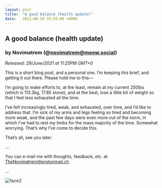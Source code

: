 ```yaml
---
layout: post
title:  "A good balance (health update)"
date:   2021-06-29 23:25:00 +0000
---
```

## A good balance (health update)
### by Novimatrem (@novimatrem@meow.social)
*Released: 29/June/2021 at 11:25PM GMT+0*

This is a short blog post, and a personal one. I’m keeping this brief, and getting it out there. Please hold me to this—

I’m going to make efforts to, at the least, remain at my current 250lbs (which is 113.3kg, 17.85 stone), and at the best, lose a little bit of weight so that I feel less exhausted all the time.

I’ve felt increasingly tired, weak, and exhausted, over time, and I’d like to address that. I’m sick of my arms and legs feeling so tired and becoming more weak, and the past few days were even more out of the norm, in which I’ve had to rest my limbs for the mass majority of the time. Somewhat worrying. That’s why I’ve come to decide this. 

That’s all, see you later.

...

You can e-mail me with thoughts, feedback, etc. at [TheNovimatrem@protonmail.ch](mailto:TheNovimatrem@protonmail.ch)

...

![face2](https://gitlab.com/Novimatrem/blog/-/raw/master/face2.png)

